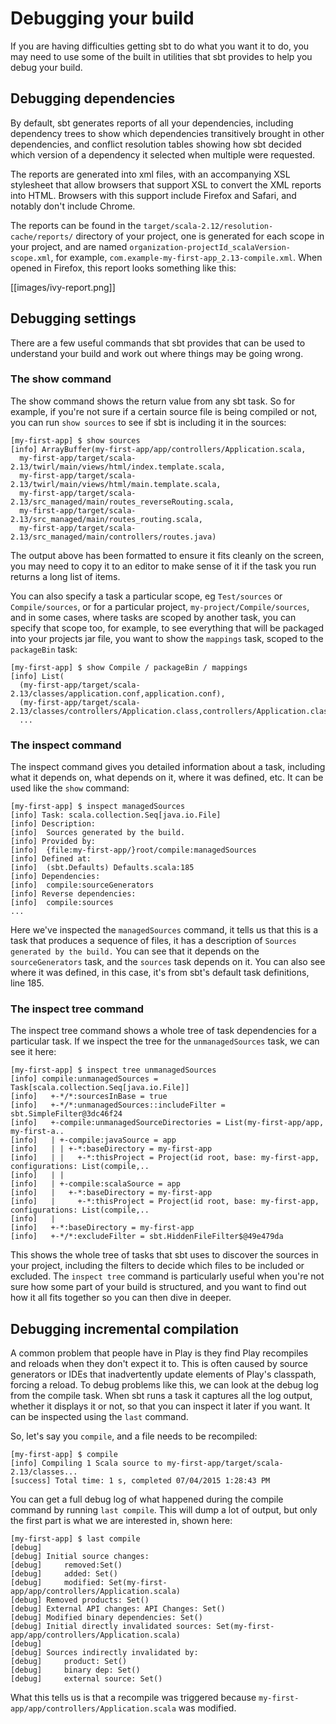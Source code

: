 <!--- Copyright (C) from 2022 The Play Framework Contributors <https://github.com/playframework>, 2011-2021 Lightbend Inc. <https://www.lightbend.com> -->

# Debugging your build

If you are having difficulties getting sbt to do what you want it to do, you may need to use some of the built in utilities that sbt provides to help you debug your build.

## Debugging dependencies

By default, sbt generates reports of all your dependencies, including dependency trees to show which dependencies transitively brought in other dependencies, and conflict resolution tables showing how sbt decided which version of a dependency it selected when multiple were requested.

The reports are generated into xml files, with an accompanying XSL stylesheet that allow browsers that support XSL to convert the XML reports into HTML.  Browsers with this support include Firefox and Safari, and notably don't include Chrome.

The reports can be found in the `target/scala-2.12/resolution-cache/reports/` directory of your project, one is generated for each scope in your project, and are named `organization-projectId_scalaVersion-scope.xml`, for example, `com.example-my-first-app_2.13-compile.xml`.  When opened in Firefox, this report looks something like this:

[[images/ivy-report.png]]

## Debugging settings

There are a few useful commands that sbt provides that can be used to understand your build and work out where things may be going wrong.

### The show command

The show command shows the return value from any sbt task.  So for example, if you're not sure if a certain source file is being compiled or not, you can run `show sources` to see if sbt is including it in the sources:

```
[my-first-app] $ show sources
[info] ArrayBuffer(my-first-app/app/controllers/Application.scala, 
  my-first-app/target/scala-2.13/twirl/main/views/html/index.template.scala,
  my-first-app/target/scala-2.13/twirl/main/views/html/main.template.scala,
  my-first-app/target/scala-2.13/src_managed/main/routes_reverseRouting.scala,
  my-first-app/target/scala-2.13/src_managed/main/routes_routing.scala,
  my-first-app/target/scala-2.13/src_managed/main/controllers/routes.java)
```

The output above has been formatted to ensure it fits cleanly on the screen, you may need to copy it to an editor to make sense of it if the task you run returns a long list of items.

You can also specify a task a particular scope, eg `Test/sources` or `Compile/sources`, or for a particular project, `my-project/Compile/sources`, and in some cases, where tasks are scoped by another task, you can specify that scope too, for example, to see everything that will be packaged into your projects jar file, you want to show the `mappings` task, scoped to the `packageBin` task:

```
[my-first-app] $ show Compile / packageBin / mappings
[info] List(
  (my-first-app/target/scala-2.13/classes/application.conf,application.conf),
  (my-first-app/target/scala-2.13/classes/controllers/Application.class,controllers/Application.class),
  ...
```

### The inspect command

The inspect command gives you detailed information about a task, including what it depends on, what depends on it, where it was defined, etc.  It can be used like the `show` command:

```
[my-first-app] $ inspect managedSources
[info] Task: scala.collection.Seq[java.io.File]
[info] Description:
[info] 	Sources generated by the build.
[info] Provided by:
[info] 	{file:my-first-app/}root/compile:managedSources
[info] Defined at:
[info] 	(sbt.Defaults) Defaults.scala:185
[info] Dependencies:
[info] 	compile:sourceGenerators
[info] Reverse dependencies:
[info] 	compile:sources
...
```

Here we've inspected the `managedSources` command, it tells us that this is a task that produces a sequence of files, it has a description of `Sources generated by the build.`  You can see that it depends on the `sourceGenerators` task, and the `sources` task depends on it.  You can also see where it was defined, in this case, it's from sbt's default task definitions, line 185.

### The inspect tree command

The inspect tree command shows a whole tree of task dependencies for a particular task.  If we inspect the tree for the `unmanagedSources` task, we can see it here:

```
[my-first-app] $ inspect tree unmanagedSources
[info] compile:unmanagedSources = Task[scala.collection.Seq[java.io.File]]
[info]   +-*/*:sourcesInBase = true
[info]   +-*/*:unmanagedSources::includeFilter = sbt.SimpleFilter@3dc46f24
[info]   +-compile:unmanagedSourceDirectories = List(my-first-app/app, my-first-a..
[info]   | +-compile:javaSource = app
[info]   | | +-*:baseDirectory = my-first-app
[info]   | |   +-*:thisProject = Project(id root, base: my-first-app, configurations: List(compile,..
[info]   | |   
[info]   | +-compile:scalaSource = app
[info]   |   +-*:baseDirectory = my-first-app
[info]   |     +-*:thisProject = Project(id root, base: my-first-app, configurations: List(compile,..
[info]   |     
[info]   +-*:baseDirectory = my-first-app
[info]   +-*/*:excludeFilter = sbt.HiddenFileFilter$@49e479da
```

This shows the whole tree of tasks that sbt uses to discover the sources in your project, including the filters to decide which files to be included or excluded.  The `inspect tree` command is particularly useful when you're not sure how some part of your build is structured, and you want to find out how it all fits together so you can then dive in deeper.

## Debugging incremental compilation

A common problem that people have in Play is they find Play recompiles and reloads when they don't expect it to.  This is often caused by source generators or IDEs that inadvertently update elements of Play's classpath, forcing a reload.  To debug problems like this, we can look at the debug log from the compile task.  When sbt runs a task it captures all the log output, whether it displays it or not, so that you can inspect it later if you want.  It can be inspected using the `last` command.

So, let's say you `compile`, and a file needs to be recompiled:

```
[my-first-app] $ compile
[info] Compiling 1 Scala source to my-first-app/target/scala-2.13/classes...
[success] Total time: 1 s, completed 07/04/2015 1:28:43 PM
```

You can get a full debug log of what happened during the compile command by running `last compile`.  This will dump a lot of output, but only the first part is what we are interested in, shown here:

```
[my-first-app] $ last compile
[debug]
[debug] Initial source changes:
[debug] 	removed:Set()
[debug] 	added: Set()
[debug] 	modified: Set(my-first-app/app/controllers/Application.scala)
[debug] Removed products: Set()
[debug] External API changes: API Changes: Set()
[debug] Modified binary dependencies: Set()
[debug] Initial directly invalidated sources: Set(my-first-app/app/controllers/Application.scala)
[debug]
[debug] Sources indirectly invalidated by:
[debug] 	product: Set()
[debug] 	binary dep: Set()
[debug] 	external source: Set()
```

What this tells us is that a recompile was triggered because `my-first-app/app/controllers/Application.scala` was modified.
